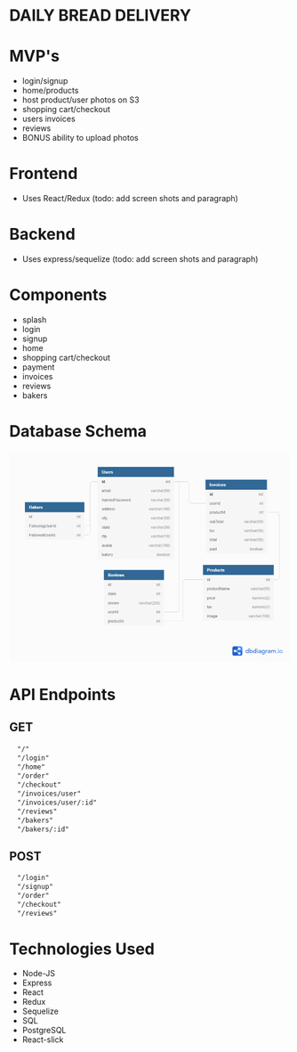 # DAILY BREAD DELIVERY

# MVP's

- login/signup
- home/products
- host product/user photos on S3
- shopping cart/checkout
- users invoices
- reviews
- BONUS ability to upload photos


# Frontend

- Uses React/Redux (todo: add screen shots and paragraph)


# Backend

- Uses express/sequelize (todo: add screen shots and paragraph)


# Components

- splash
- login
- signup
- home
- shopping cart/checkout
- payment
- invoices
- reviews
- bakers


# Database Schema

![Database Schema](./DBD-database-schema.png)


# API Endpoints

## GET
      "/"
      "/login"
      "/home"
      "/order"
      "/checkout"
      "/invoices/user"
      "/invoices/user/:id"
      "/reviews"
      "/bakers"
      "/bakers/:id"

## POST
      "/login"
      "/signup"
      "/order"
      "/checkout"
      "/reviews"
      

# Technologies Used

- Node-JS 
- Express 
- React 
- Redux 
- Sequelize
- SQL
- PostgreSQL
- React-slick

